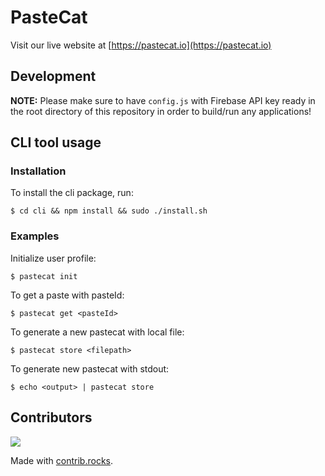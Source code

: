 # PasteCat

Visit our live website at [https://pastecat.io](https://pastecat.io)

## Development

**NOTE:** Please make sure to have `config.js` with Firebase API key ready in
the root directory of this repository in order to build/run any applications! 

## CLI tool usage

### Installation
To install the cli package, run:

```
$ cd cli && npm install && sudo ./install.sh
```

### Examples

Initialize user profile:

```
$ pastecat init
```

To get a paste with pasteId:

```
$ pastecat get <pasteId>
```

To generate a new pastecat with local file:

```
$ pastecat store <filepath>
```

To generate new pastecat with stdout:

```
$ echo <output> | pastecat store
```

## Contributors

<a href="https://github.com/astrajoan/pastecat/graphs/contributors">
  <img src="https://contrib.rocks/image?repo=astrajoan/pastecat" />
</a>

Made with [contrib.rocks](https://contrib.rocks).
